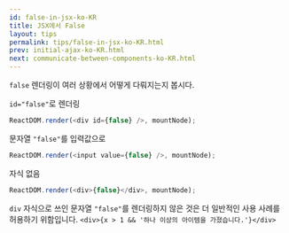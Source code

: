 ```yaml
---
id: false-in-jsx-ko-KR
title: JSX에서 False
layout: tips
permalink: tips/false-in-jsx-ko-KR.html
prev: initial-ajax-ko-KR.html
next: communicate-between-components-ko-KR.html
---
```


`false` 렌더링이 여러 상황에서 어떻게 다뤄지는지 봅시다.

`id="false"`로 렌더링

```js
ReactDOM.render(<div id={false} />, mountNode);
```

문자열 `"false"`를 입력값으로

```js
ReactDOM.render(<input value={false} />, mountNode);
```

자식 없음

```js
ReactDOM.render(<div>{false}</div>, mountNode);
```

`div` 자식으로 쓰인 문자열 `"false"`를 렌더링하지 않은 것은 더 일반적인 사용 사례를 허용하기 위함입니다. `<div>{x > 1 && '하나 이상의 아이템을 가졌습니다.'}</div>`
